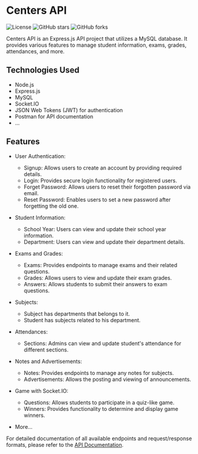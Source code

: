 # Centers API

![License](https://img.shields.io/github/license/ahmed-maher-2000/centers-API)
![GitHub stars](https://img.shields.io/github/stars/ahmed-maher-2000/centers-API?style=social)
![GitHub forks](https://img.shields.io/github/forks/ahmed-maher-2000/centers-API?style=social)

Centers API is an Express.js API project that utilizes a MySQL database. It provides various features to manage student information, exams, grades, attendances, and more.

## Technologies Used

- Node.js
- Express.js
- MySQL
- Socket.IO
- JSON Web Tokens (JWT) for authentication
- Postman for API documentation
- ...

## Features

- User Authentication:
  - Signup: Allows users to create an account by providing required details.
  - Login: Provides secure login functionality for registered users.
  - Forget Password: Allows users to reset their forgotten password via email.
  - Reset Password: Enables users to set a new password after forgetting the old one.

- Student Information:
  - School Year: Users can view and update their school year information.
  - Department: Users can view and update their department details.

- Exams and Grades:
  - Exams: Provides endpoints to manage exams and their related questions.
  - Grades: Allows users to view and update their exam grades.
  - Answers: Allows students to submit their answers to exam questions.

- Subjects:
  - Subject has departments that belongs to it.
  - Student has subjects related to his department.
    
- Attendances:
  - Sections: Admins can view and update student's attendance for different sections.

- Notes and Advertisements:
  - Notes: Provides endpoints to manage any notes for subjects.
  - Advertisements: Allows the posting and viewing of announcements.

- Game with Socket.IO:
  - Questions: Allows students to participate in a quiz-like game.
  - Winners: Provides functionality to determine and display game winners.

- More...

For detailed documentation of all available endpoints and request/response formats, please refer to the [API Documentation](https://documenter.getpostman.com/view/17068729/2s8ZDa1gCf).
